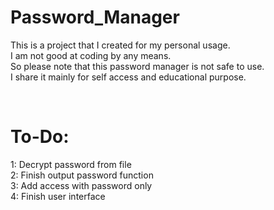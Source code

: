 # Password_Manager
<p>
This is a project that I created for my personal usage. <br>
I am not good at coding by any means. <br>
So please note that this password manager is not safe to use. <br>
I share it mainly for self access and educational purpose. <br>
</p>
<br>
<h1> To-Do: </h1>
<p>
1: Decrypt password from file <br>
2: Finish output password function <br>
3: Add access with password only <br>
4: Finish user interface <br>
</p>
